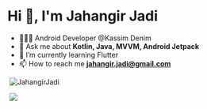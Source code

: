 <h1>Hi 👋, I'm Jahangir Jadi</h1>

- 🧑🏽‍💻 Android Developer @Kassim Denim
- 💬 Ask me about **Kotlin, Java, MVVM, Android Jetpack**
- 🌱 I’m currently learning Flutter
- 📫 How to reach me **jahangir.jadi@gmail.com**


<p>&nbsp;<img src="https://github-readme-stats.vercel.app/api?username=jahangirjadi&show_icons=true&locale=en" alt="JahangirJadi" /></p>
<p>&nbsp;<img src="https://github-readme-stats.vercel.app/api/top-langs/?username=jahangirjadi&layout=compact"/></p>


